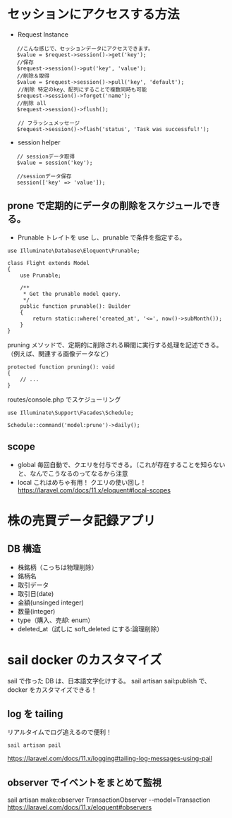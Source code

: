 # セッションにアクセスする方法

-   Request Instance

```
   //こんな感じで、セッションデータにアクセスできます。
   $value = $request->session()->get('key');
   //保存
   $request->session()->put('key', 'value');
   //削除＆取得
   $value = $request->session()->pull('key', 'default');
　　//削除 特定のkey、配列にすることで複数同時も可能
   $request->session()->forget('name');
   //削除 all
   $request->session()->flush();

　　// フラッシュメッセージ
   $request->session()->flash('status', 'Task was successful!');
```

-   session helper

```
   // sessionデータ取得
   $value = session('key');

   //sessionデータ保存
   session(['key' => 'value']);
```

## prone で定期的にデータの削除をスケジュールできる。

-   Prunable トレイトを use し、prunable で条件を指定する。

```
use Illuminate\Database\Eloquent\Prunable;

class Flight extends Model
{
    use Prunable;

    /**
     * Get the prunable model query.
     */
    public function prunable(): Builder
    {
        return static::where('created_at', '<=', now()->subMonth());
    }
}
```

pruning メソッドで、定期的に削除される瞬間に実行する処理を記述できる。（例えば、関連する画像データなど）

```
protected function pruning(): void
{
    // ...
}
```

routes/console.php でスケジューリング

```
use Illuminate\Support\Facades\Schedule;

Schedule::command('model:prune')->daily();
```

## scope

-   global
    毎回自動で、クエリを付与できる。（これが存在することを知らないと、なんでこうなるのってなるから注意
-   local
    これはめちゃ有用！
    クエリの使い回し！
    https://laravel.com/docs/11.x/eloquent#local-scopes

# 株の売買データ記録アプリ

## DB 構造

-   株銘柄（こっちは物理削除）
-   銘柄名
-   取引データ
-   取引日(date)
-   金額(unsinged integer)
-   数量(integer)
-   type（購入、売却: enum）
-   deleted_at（試しに soft_deleted にする:論理削除）

# sail docker のカスタマイズ

sail で作った DB は、日本語文字化けする。
sail artisan sail:publish で、docker をカスタマイズできる！

## log を tailing

リアルタイムでログ追えるので便利！

```
sail artisan pail
```

https://laravel.com/docs/11.x/logging#tailing-log-messages-using-pail

## observer でイベントをまとめて監視

sail artisan make:observer TransactionObserver --model=Transaction
https://laravel.com/docs/11.x/eloquent#observers
